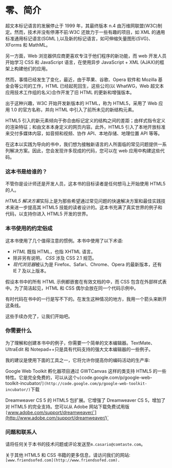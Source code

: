 # 零、简介

超文本标记语言的发展停止于 1999 年，其最终版本 n.4 由万维网联盟(W3C)制定。然而，技术并没有停滞不前:W3C 还致力于一些有趣的项目，如 XML 的通用标准通用标记语言(SGML ),以及新的标记语言，如可伸缩矢量图形(SVG)、XForms 和 MathML。

另一方面，Web 浏览器供应商更喜欢专注于他们程序的新功能，而 web 开发人员开始学习 CSS 和 JavaScript 语言，在使用异步 JavaScript + XML (AJAX)的框架上构建他们的应用。

然而，事情已经发生了变化，最近，由于苹果、谷歌、Opera 软件和 Mozilla 基金会等公司的工作，HTML 已经起死回生，这些公司(以 WhatWG，Web 超文本应用技术工作组的名义)合作开发了旧 HTML 的更新和增强版本。

出于这种兴趣，W3C 开始开发新版本的 HTML，称为 HTML5，采用了 Web 应用 1.0 的官方名称，并向 HTML 中引入了前所未见的新结构元素。

HTML5 引入的新元素倾向于弥合由标记定义的结构之间的差距；由样式指令定义的渲染特征；和由文本本身定义的网页内容。此外，HTML5 引入了本地开放标准来交付多媒体内容，如音频和视频、协作 API、本地存储、地理位置 API 等等。

在这本以实践为导向的书中，我们想为接触新语言的人所面临的常见问题提供一系列解决方案。因此，您会发现许多现成的代码，您可以在 web 应用中构建这些代码。

### 这本书是给谁的？

不管你是设计师还是开发人员，这本书的目标读者是任何想马上开始使用 HTML5 的人。

*HTML5 解决方案*实际上是为那些希望通过常见问题的快速解决方案和最佳实践技术来进一步提高其 HTML5 技能的读者设计的。这本书充满了真实世界的例子和代码，以支持你进入 HTML5 开发的世界。

### 本书使用的约定俗成

这本书使用了几个值得注意的惯例。本书中使用了以下术语:

*   *HTML* 既指 HTML，也指 XHTML 语言。
*   除非另有说明， *CSS* 涉及 CSS 2.1 规范。
*   *现代浏览器*被认为是 Firefox、Safari、Chrome、Opera 的最新版本，还有 IE 7 及以上版本。

假设本书中的所有 HTML 示例都嵌套在有效文档的中，而 CSS 包含在外部样式表中。为了简洁起见，HTML 和 CSS 偶尔会放在同一个代码示例中。

有时代码在书中的一行是写不下的。在发生这种情况的地方，我用一个箭头来断开这条线。

这些手续办完了，让我们开始吧。

### 你需要什么

为了理解和创建本书中的例子，你需要一个简单的文本编辑器。TextMate、UltraEdit 和 Notepad++只是具有代码支持的强大文本编辑器的一些例子。

我的建议是使用下面的工具之一，它将允许你提高你的编码活动的生产率:

Google Web Toolkit 孵化器项目通过 GWTCanvas 这样的类支持 HTML5 的一些特性。它是完全免费的，可以从这个`u[`code.google.com/p/google-web-toolkit-incubator/`](http://code.google.com/p/google-web-toolkit-incubator/)`下载

Dreamweaver CS 5 的 HTML5 包扩展。它增强了 Dreamweaver CS 5，增加了对 HTML5 的完全支持。您可以从 Adobe 网站下载免费试用版`[`www.adobe.com/support/dreamweaver/`](http://www.adobe.com/support/dreamweaver/)`

### 问题和联系人

请将任何关于本书的技术问题或评论发送至`m.casario@comtaste.com`。

关于其他 HTML5 和 CSS 书籍的更多信息，请访问我们的网站:`[www.friendsofed.com](http://www.friendsofed.com).`